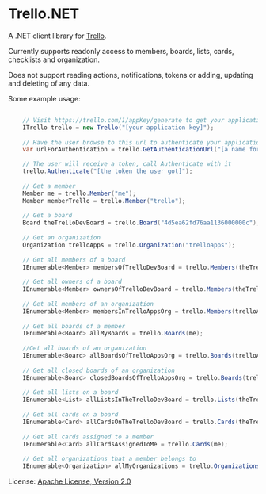 # Trello.NET
A .NET client library for [Trello](https://trello.com).

Currently supports readonly access to members, boards, lists, cards, checklists and organization.

Does not support reading actions, notifications, tokens or adding, updating and deleting of any data.

Some example usage:

```csharp

	// Visit https://trello.com/1/appKey/generate to get your application key
	ITrello trello = new Trello("[your application key]");
	
	// Have the user browse to this url to authenticate your application
	var urlForAuthentication = trello.GetAuthenticationUrl("[a name for your application]");

	// The user will receive a token, call Authenticate with it
	trello.Authenticate("[the token the user got]");
	
	// Get a member
	Member me = trello.Member("me");
	Member memberTrello = trello.Member("trello");
	
	// Get a board
	Board theTrelloDevBoard = trello.Board("4d5ea62fd76aa1136000000c");
	
	// Get an organization
	Organization trelloApps = trello.Organization("trelloapps");
	
	// Get all members of a board
	IEnumerable<Member> membersOfTrelloDevBoard = trello.Members(theTrelloDevBoard);
	
	// Get all owners of a board
	IEnumerable<Member> ownersOfTrelloDevBoard = trello.Members(theTrelloDevBoard, MemberFilter.Owners);
	
	// Get all members of an organization
	IEnumerable<Member> membersInTrelloAppsOrg = trello.Members(trelloApps);
	
	// Get all boards of a member
	IEnumerable<Board> allMyBoards = trello.Boards(me);
	
	//Get all boards of an organization
	IEnumerable<Board> allBoardsOfTrelloAppsOrg = trello.Boards(trelloApps);
	
	// Get all closed boards of an organization
	IEnumerable<Board> closedBoardsOfTrelloAppsOrg = trello.Boards(trelloApps, BoardFilter.Closed);
	
	// Get all lists on a board
	IEnumerable<List> allListsInTheTrelloDevBoard = trello.Lists(theTrelloDevBoard);
	
	// Get all cards on a board
	IEnumerable<Card> allCardsOnTheTrelloDevBoard = trello.Cards(theTrelloDevBoard);
	
	// Get all cards assigned to a member
	IEnumerable<Card> allCardsAssignedToMe = trello.Cards(me);
	
	// Get all organizations that a member belongs to
	IEnumerable<Organization> allMyOrganizations = trello.Organizations(me);
```
	
License: [Apache License, Version 2.0](http://www.apache.org/licenses/LICENSE-2.0.html)	